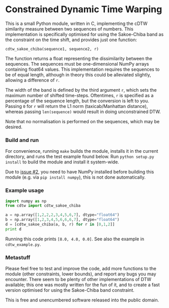 Constrained Dynamic Time Warping
================================

This is a small Python module, written in C, implementing the cDTW similarity measure between two sequences of numbers. This implementation is specifically optimised for using the Sakoe-Chiba band as the constraint on the time shift, and provides just one function:

`cdtw_sakoe_chiba(sequence1, sequence2, r)`

The function returns a float representing the dissimilarity between the sequences. The sequences must be one-dimensional NumPy arrays containing float64 values. This implementation requires the sequences to be of equal length, although in theory this could be alleviated slightly, allowing a difference of `r`.

The width of the band is defined by the third argument `r`, which sets the maximum number of shifted time-steps. Oftentimes, `r` is specified as a percentage of the sequence length, but the conversion is left to you. Passing `0` for `r` will return the L1 norm (taxicab/Manhattan distance), whereas passing `len(sequence)` would result in doing unconstrained DTW.

Note that no normalisation is performed on the sequences, which may be desired.

### Build and run

For convenience, running `make` builds the module, installs it in the current directory, and runs the test example found below. Run `python setup.py install` to build the module and install it system-wide.

Due to [issue #2](https://github.com/Treora/cdtw/issues/2), you need to have NumPy installed before building this module (e.g. via `pip install numpy`), this is not done automatically.

### Example usage

```python
import numpy as np
from cdtw import cdtw_sakoe_chiba

a = np.array([1,2,2,2,3,4,5,6,7], dtype="float64")
b = np.array([1,2,3,4,5,6,6,6,7], dtype="float64")
d = [cdtw_sakoe_chiba(a, b, r) for r in [0,1,2]]
print d
```

Running this code prints `[8.0, 4.0, 0.0]`. See also the example in `cdtw_example.py`.

### Metastuff

Please feel free to test and improve the code, add more functions to the module (other constraints, lower bounds), and report any bugs you may encounter. There seem to be plenty of other implementations of DTW available; this one was mostly written for the fun of it, and to create a fast version optimised for using the Sakoe-Chiba band constraint.

This is free and unencumbered software released into the public domain.
